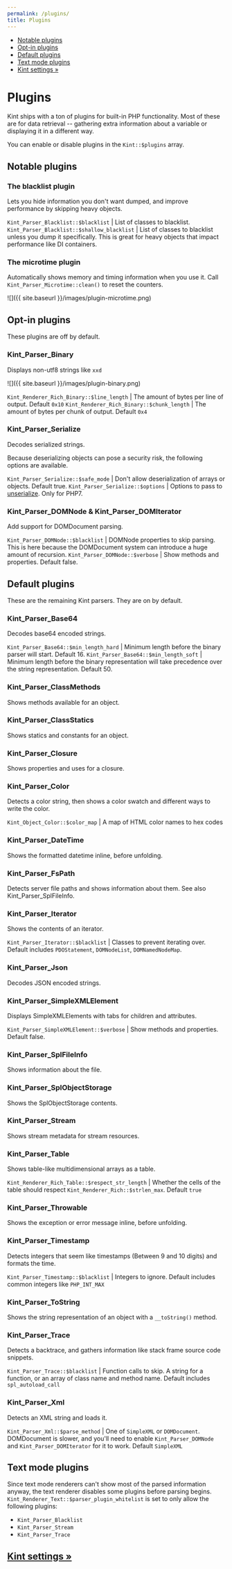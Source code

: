 ```yaml
---
permalink: /plugins/
title: Plugins
---
```


<div id="leftmenu" class="col-sm-4 col-md-3 hidden-xs">
<ul class="nav nav-list side-navigation" data-spy="affix" data-offset-top="{{ site.affix_offset }}">
    <li><a href="#notable">Notable plugins</a></li>
    <li><a href="#opt-in">Opt-in plugins</a></li>
    <li><a href="#rest">Default plugins</a></li>
    <li><a href="#text">Text mode plugins</a></li>
    <li><a href="{{ site.baseurl }}/settings/">Kint settings &raquo;</a></li>
</ul>
</div>
<div class="col-sm-8 col-md-9" markdown="1">

# Plugins

Kint ships with a ton of plugins for built-in PHP functionality. Most of these are for data retrieval -- gathering extra information about a variable or displaying it in a different way.

You can enable or disable plugins in the `Kint::$plugins` array.

<section id="notable" markdown="1">

## Notable plugins

### The blacklist plugin

Lets you hide information you don't want dumped, and improve performance by skipping heavy objects.

`Kint_Parser_Blacklist::$blacklist` | List of classes to blacklist.
`Kint_Parser_Blacklist::$shallow_blacklist` | List of classes to blacklist unless you dump it specifically. This is great for heavy objects that impact performance like DI containers.

### The microtime plugin

Automatically shows memory and timing information when you use it. Call `Kint_Parser_Microtime::clean()` to reset the counters.

![]({{ site.baseurl }}/images/plugin-microtime.png)

</section>
<section id="opt-in" markdown="1">

## Opt-in plugins

These plugins are off by default.

### Kint_Parser_Binary

Displays non-utf8 strings like `xxd`

![]({{ site.baseurl }}/images/plugin-binary.png)

`Kint_Renderer_Rich_Binary::$line_length` | The amount of bytes per line of output. Default `0x10`
`Kint_Renderer_Rich_Binary::$chunk_length` | The amount of bytes per chunk of output. Default `0x4`

### Kint_Parser_Serialize

Decodes serialized strings.

Because deserializing objects can pose a security risk, the following options are available.

`Kint_Parser_Serialize::$safe_mode` | Don't allow deserialization of arrays or objects. Default true.
`Kint_Parser_Serialize::$options` | Options to pass to <a href="http://php.net/manual/en/function.unserialize.php#refsect1-function.unserialize-parameters" target="_blank">unserialize</a>. Only for PHP7.

### Kint_Parser_DOMNode &amp; Kint_Parser_DOMIterator

Add support for DOMDocument parsing.

`Kint_Parser_DOMNode::$blacklist` | DOMNode properties to skip parsing. This is here because the DOMDocument system can introduce a huge amount of recursion.
`Kint_Parser_DOMNode::$verbose` | Show methods and properties. Default false.

</section>
<section id="rest" markdown="1">

## Default plugins

These are the remaining Kint parsers. They are on by default.

### Kint_Parser_Base64

Decodes base64 encoded strings.

`Kint_Parser_Base64::$min_length_hard` | Minimum length before the binary parser will start. Default 16.
`Kint_Parser_Base64::$min_length_soft` | Minimum length before the binary representation will take precedence over the string representation. Default 50.

### Kint_Parser_ClassMethods

Shows methods available for an object.

### Kint_Parser_ClassStatics

Shows statics and constants for an object.

### Kint_Parser_Closure

Shows properties and uses for a closure.

### Kint_Parser_Color

Detects a color string, then shows a color swatch and different ways to write the color.

`Kint_Object_Color::$color_map` | A map of HTML color names to hex codes

### Kint_Parser_DateTime

Shows the formatted datetime inline, before unfolding.

### Kint_Parser_FsPath

Detects server file paths and shows information about them. See also Kint_Parser_SplFileInfo.

### Kint_Parser_Iterator

Shows the contents of an iterator.

`Kint_Parser_Iterator::$blacklist` | Classes to prevent iterating over. Default includes `PDOStatement`, `DOMNodeList`, `DOMNamedNodeMap`.

### Kint_Parser_Json

Decodes JSON encoded strings.

### Kint_Parser_SimpleXMLElement

Displays SimpleXMLElements with tabs for children and attributes.

`Kint_Parser_SimpleXMLElement::$verbose` | Show methods and properties. Default false.

### Kint_Parser_SplFileInfo

Shows information about the file.

### Kint_Parser_SplObjectStorage

Shows the SplObjectStorage contents.

### Kint_Parser_Stream

Shows stream metadata for stream resources.

### Kint_Parser_Table

Shows table-like multidimensional arrays as a table.

`Kint_Renderer_Rich_Table::$respect_str_length` | Whether the cells of the table should respect `Kint_Renderer_Rich::$strlen_max`. Default `true`

### Kint_Parser_Throwable

Shows the exception or error message inline, before unfolding.

### Kint_Parser_Timestamp

Detects integers that seem like timestamps (Between 9 and 10 digits) and formats the time.

`Kint_Parser_Timestamp::$blacklist` | Integers to ignore. Default includes common integers like `PHP_INT_MAX`

### Kint_Parser_ToString

Shows the string representation of an object with a `__toString()` method.

### Kint_Parser_Trace

Detects a backtrace, and gathers information like stack frame source code snippets.

`Kint_Parser_Trace::$blacklist` | Function calls to skip. A string for a function, or an array of class name and method name. Default includes `spl_autoload_call`

### Kint_Parser_Xml

Detects an XML string and loads it.

`Kint_Parser_Xml::$parse_method` | One of `SimpleXML` or `DOMDocument`. DOMDocument is slower, and you'll need to enable `Kint_Parser_DOMNode` and `Kint_Parser_DOMIterator` for it to work. Default `SimpleXML`

</section>
<section id="text" markdown="1">

## Text mode plugins

Since text mode renderers can't show most of the parsed information anyway, the text renderer disables some plugins before parsing begins. `Kint_Renderer_Text::$parser_plugin_whitelist` is set to only allow the following plugins:

* `Kint_Parser_Blacklist`
* `Kint_Parser_Stream`
* `Kint_Parser_Trace`

</section>

<h2><a href="{{ site.baseurl }}/settings/">Kint settings &raquo;</a></h2>

</div>
